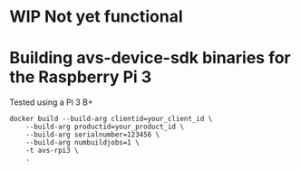 # WIP Not yet functional

# Building avs-device-sdk binaries for the Raspberry Pi 3
Tested using a Pi 3 B+

```
docker build --build-arg clientid=your_client_id \
    --build-arg productid=your_product_id \
    --build-arg serialnumber=123456 \
    --build-arg numbuildjobs=1 \
    -t avs-rpi3 \
    .
```
